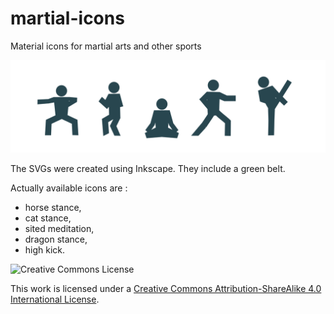 # martial-icons
Material icons for martial arts and other sports

![icons](all.png)

The SVGs were created using Inkscape.
They include a green belt.

Actually available icons are :

 - horse stance,
 - cat stance,
 - sited meditation,
 - dragon stance,
 - high kick.



![Creative Commons License](https://i.creativecommons.org/l/by-sa/4.0/88x31.png)

This work is licensed under a [Creative Commons Attribution-ShareAlike 4.0 International License](http://creativecommons.org/licenses/by-sa/4.0/).

